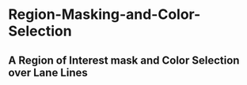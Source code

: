 # Region-Masking-and-Color-Selection

## A Region of Interest mask and Color Selection over Lane Lines
